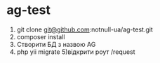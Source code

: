 # ag-test
1) git clone git@github.com:notnull-ua/ag-test.git
2) composer install
3) Створити БД з назвою AG
4) php yii migrate
5)відкрити роут /request

